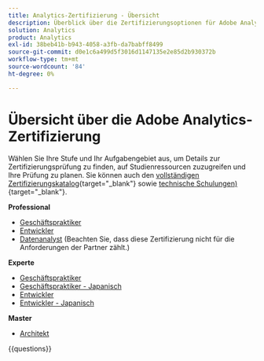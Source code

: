 ```yaml
---
title: Analytics-Zertifizierung - Übersicht
description: Überblick über die Zertifizierungsoptionen für Adobe Analytics
solution: Analytics
product: Analytics
exl-id: 38beb41b-b943-4058-a3fb-da7babff8499
source-git-commit: d0e1c6a499d5f3016d1147135e2e85d2b930372b
workflow-type: tm+mt
source-wordcount: '84'
ht-degree: 0%

---
```


# Übersicht über die Adobe Analytics-Zertifizierung

Wählen Sie Ihre Stufe und Ihr Aufgabengebiet aus, um Details zur Zertifizierungsprüfung zu finden, auf Studienressourcen zuzugreifen und Ihre Prüfung zu planen. Sie können auch den [vollständigen Zertifizierungskatalog](https://certification.adobe.com/certifications){target="_blank"} sowie [technische Schulungen) ](https://certification.adobe.com/courses/?/courses){target="_blank"}.

**Professional**

* [Geschäftspraktiker](https://certification.adobe.com/certification/analytics-business-practitioner-professional) <!--AD0-E212-->
* [Entwickler](https://certification.adobe.com/certification/adobe-analytics-developer-professional) <!--AD0-E213-->
* [Datenanalyst](https://certification.adobe.com/certification/data-analyst-professional) (Beachten Sie, dass diese Zertifizierung nicht für die Anforderungen der Partner zählt.) <!--AD0-E215-->

**Experte**

* [Geschäftspraktiker](https://certification.adobe.com/certification/analytics-business-practitioner-expert) <!--AD0-E208-->
* [Geschäftspraktiker - Japanisch](https://certification.adobe.com/certification/analytics-business-practitioner-expert)<!--AD0-E208-J-->
* [Entwickler](https://certification.adobe.com/certification/developer-expert) <!--AD0-E209-->
* [Entwickler - Japanisch](https://certification.adobe.com/certification/developer-expert) <!--AD0-E209-J-->

**Master**

* [Architekt](https://certification.adobe.com/certification/architect-master) <!--AD0-E207-->

{{questions}}

